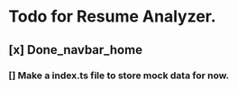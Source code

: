 # Todo for Resume Analyzer.

## [x] **Done_navbar_home**

### [] Make a index.ts file to store mock data for now.
